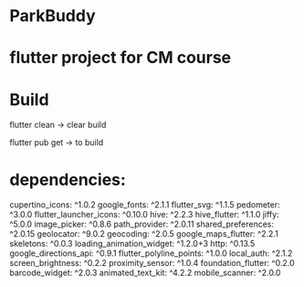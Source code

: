 # ParkBuddy
# flutter project for CM course

# Build
flutter clean     -> clear build

flutter pub get   -> to build


# dependencies:

  cupertino_icons: ^1.0.2
  google_fonts: ^2.1.1
  flutter_svg: ^1.1.5
  pedometer: ^3.0.0
  flutter_launcher_icons: ^0.10.0
  hive: ^2.2.3
  hive_flutter: ^1.1.0
  jiffy: ^5.0.0
  image_picker: ^0.8.6
  path_provider: ^2.0.11
  shared_preferences: ^2.0.15
  geolocator: ^9.0.2
  geocoding: ^2.0.5
  google_maps_flutter: ^2.2.1
  skeletons: ^0.0.3
  loading_animation_widget: ^1.2.0+3
  http: ^0.13.5
  google_directions_api: ^0.9.1
  flutter_polyline_points: ^1.0.0
  local_auth: ^2.1.2
  screen_brightness: ^0.2.2
  proximity_sensor: ^1.0.4
  foundation_flutter: ^0.2.0
  barcode_widget: ^2.0.3
  animated_text_kit: ^4.2.2
  mobile_scanner: ^2.0.0
